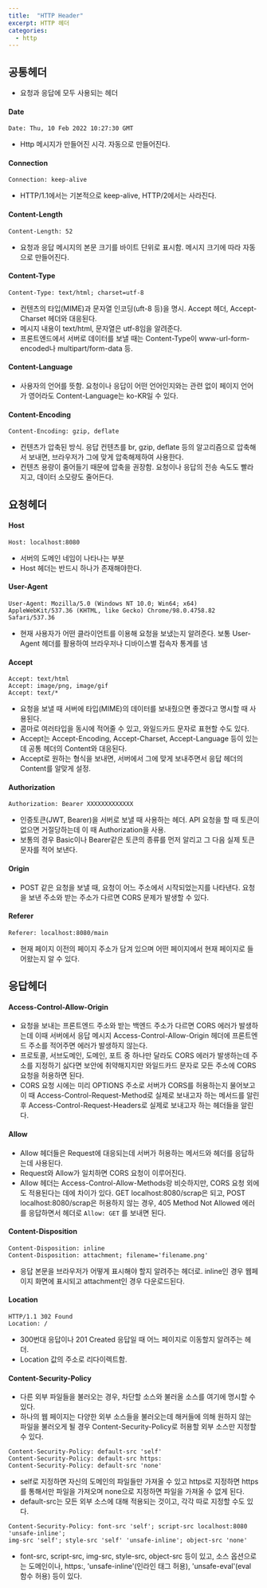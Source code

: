 ```yaml
---
title:  "HTTP Header"
excerpt: HTTP 헤더
categories:
  - http
---
```


## 공통헤더
- 요청과 응답에 모두 사용되는 헤더

#### Date
  
```
Date: Thu, 10 Feb 2022 10:27:30 GMT
```  

- Http 메시지가 만들어진 시각. 자동으로 만들어진다.

#### Connection
  
```
Connection: keep-alive
```  

- HTTP/1.1에서는 기본적으로 keep-alive, HTTP/2에서는 사라진다.

#### Content-Length
  
```
Content-Length: 52
```  

- 요청과 응답 메시지의 본문 크기를 바이트 단위로 표시함. 메시지 크기에 따라 자동으로 만들어진다.

#### Content-Type
  
```
Content-Type: text/html; charset=utf-8
```  

- 컨텐츠의 타입(MIME)과 문자열 인코딩(uft-8 등)을 명시. Accept 헤더, Accept-Charset 헤더와 대응된다.
- 메시지 내용이 text/html, 문자열은 utf-8임을 알려준다.
- 프론트엔드에서 서버로 데이터를 보낼 때는 Content-Type이 www-url-form-encoded나 multipart/form-data 등.

#### Content-Language
- 사용자의 언어를 뜻함. 요청이나 응답이 어떤 언어인지와는 관련 없이 페이지 언어가 영어라도 Content-Language는 ko-KR일 수 있다.


#### Content-Encoding
  
```
Content-Encoding: gzip, deflate
```  

- 컨텐츠가 압축된 방식. 응답 컨텐츠를 br, gzip, deflate 등의 알고리즘으로 압축해서 보내면, 브라우저가 그에 맞게 압축해제하여 사용한다.
- 컨텐츠 용량이 줄어들기 때문에 압축을 권장함. 요청이나 응답의 전송 속도도 빨라지고, 데이터 소모량도 줄어든다.

## 요청헤더

#### Host
  
```
Host: localhost:8080
```  

- 서버의 도메인 네임이 나타나는 부분
- Host 헤더는 반드시 하나가 존재해야한다.

#### User-Agent
  
```
User-Agent: Mozilla/5.0 (Windows NT 10.0; Win64; x64) AppleWebKit/537.36 (KHTML, like Gecko) Chrome/98.0.4758.82 Safari/537.36
```  

- 현재 사용자가 어떤 클라이언트를 이용해 요청을 보냈는지 알려준다. 보통 User-Agent 헤더를 활용하여 브라우저나 디바이스별 접속자 통계를 냄

#### Accept
  
```
Accept: text/html
Accept: image/png, image/gif
Accept: text/*
```  

- 요청을 보낼 때 서버에 타입(MIME)의 데이터를 보내줬으면 좋겠다고 명시할 때 사용된다.
- 콤마로 여러타입을 동시에 적어줄 수 있고, 와일드카드 문자로 표현할 수도 있다.
- Accept는 Accept-Encoding, Accept-Charset, Accept-Language 등이 있는데 공통 헤더의 Content와 대응된다.
- Accept로 원하는 형식을 보내면, 서버에서 그에 맞게 보내주면서 응답 헤더의 Content를 알맞게 설정.

#### Authorization
  
```
Authorization: Bearer XXXXXXXXXXXXX
```  

- 인증토큰(JWT, Bearer)을 서버로 보낼 때 사용하는 헤더. API 요청을 할 때 토큰이 없으면 거절당하는데 이 때 Authorization을 사용.
- 보통의 경우 Basic이나 Bearer같은 토큰의 종류를 먼저 알리고 그 다음 실제 토큰 문자를 적어 보낸다.

#### Origin
- POST 같은 요청을 보낼 때, 요청이 어느 주소에서 시작되었는지를 나타낸다. 요청을 보낸 주소와 받는 주소가 다르면 CORS 문제가 발생할 수 있다.

#### Referer
  
```
Referer: localhost:8080/main
```  

- 현재 페이지 이전의 페이지 주소가 담겨 있으며 어떤 페이지에서 현재 페이지로 들어왔는지 알 수 있다.

## 응답헤더

#### Access-Control-Allow-Origin
- 요청을 보내는 프론트엔드 주소와 받는 백엔드 주소가 다르면 CORS 에러가 발생하는데 이때 서버에서 응답 메시지 Access-Control-Allow-Origin 헤더에 프론트엔드 주소를 적어주면 에러가 발생하지 않는다.
- 프로토콜, 서브도메인, 도메인, 포트 중 하나만 달라도 CORS 에러가 발생하는데 주소를 지정하기 싫다면 보안에 취약해지지만 와일드카드 문자로 모든 주소에 CORS 요청을 허용하면 된다.
- CORS 요청 시에는 미리 OPTIONS 주소로 서버가 CORS를 허용하는지 물어보고 이 때 Access-Control-Request-Method로 실제로 보내고자 하는 메서드를 알린 후 Access-Control-Request-Headers로 실제로 보내고자 하는 헤더들을 알린다.

#### Allow
- Allow 헤더들은 Request에 대응되는데 서버가 허용하는 메서드와 헤더를 응답하는데 사용된다.
- Request와 Allow가 일치하면 CORS 요청이 이루어진다.
- Allow 헤더는 Access-Control-Allow-Methods랑 비슷하지만, CORS 요청 외에도 적용된다는 데에 차이가 있다. GET localhost:8080/scrap은 되고, POST localhost:8080/scrap은 허용하지 않는 경우, 405 Method Not Allowed 에러를 응답하면서 헤더로   ```Allow: GET```  를 보내면 된다.

#### Content-Disposition
  
```
Content-Disposition: inline
Content-Disposition: attachment; filename='filename.png'
```  

- 응답 본문을 브라우저가 어떻게 표시해야 할지 알려주는 헤더로. inline인 경우 웹페이지 화면에 표시되고 attachment인 경우 다운로드된다.

#### Location
  
```
HTTP/1.1 302 Found
Location: /
```  

- 300번대 응답이나 201 Created 응답일 때 어느 페이지로 이동할지 알려주는 헤더.
- Location 값의 주소로 리다이렉트함.

#### Content-Security-Policy
- 다른 외부 파일들을 불러오는 경우, 차단할 소스와 불러올 소스를 여기에 명시할 수 있다.
- 하나의 웹 페이지는 다양한 외부 소스들을 불러오는데 해커들에 의해 원하지 않는 파일을 불러오게 될 경우 Content-Security-Policy로 허용할 외부 소스만 지정할 수 있다.

  
```
Content-Security-Policy: default-src 'self'
Content-Security-Policy: default-src https:
Content-Security-Policy: default-src 'none'
```  

- self로 지정하면 자신의 도메인의 파일들만 가져올 수 있고 https로 지정하면 https를 통해서만 파일을 가져오며 none으로 지정하면 파일을 가져올 수 없게 된다.
- default-src는 모든 외부 소스에 대해 적용되는 것이고, 각각 따로 지정할 수도 있다.

  
```
Content-Security-Policy: font-src 'self'; script-src localhost:8080 'unsafe-inline';
img-src 'self'; style-src 'self' 'unsafe-inline'; object-src 'none'
```  

- font-src, script-src, img-src, style-src, object-src 등이 있고, 소스 옵션으로는 도메인이나, https:, 'unsafe-inline'(인라인 태그 허용), 'unsafe-eval'(eval 함수 허용) 등이 있다.

